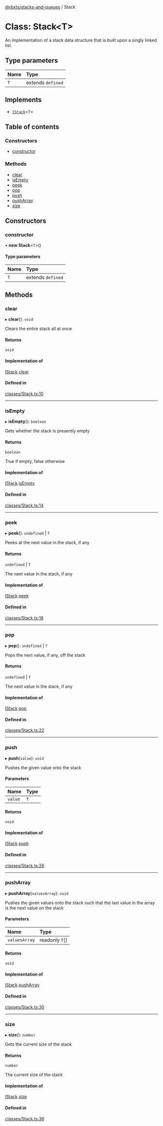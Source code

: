 [@rbxts/stacks-and-queues](../README.md) / Stack

# Class: Stack<T\>

An implementation of a stack data structure that is built upon a singly linked list.

## Type parameters

| Name | Type |
| :------ | :------ |
| `T` | extends `defined` |

## Implements

- [`IStack`](../interfaces/IStack.md)<`T`\>

## Table of contents

### Constructors

- [constructor](Stack.md#constructor)

### Methods

- [clear](Stack.md#clear)
- [isEmpty](Stack.md#isempty)
- [peek](Stack.md#peek)
- [pop](Stack.md#pop)
- [push](Stack.md#push)
- [pushArray](Stack.md#pusharray)
- [size](Stack.md#size)

## Constructors

### constructor

• **new Stack**<`T`\>()

#### Type parameters

| Name | Type |
| :------ | :------ |
| `T` | extends `defined` |

## Methods

### clear

▸ **clear**(): `void`

Clears the entire stack all at once

#### Returns

`void`

#### Implementation of

[IStack](../interfaces/IStack.md).[clear](../interfaces/IStack.md#clear)

#### Defined in

[classes/Stack.ts:10](https://github.com/Bytebit-Org/roblox-StacksAndQueues/blob/dd612ca/src/classes/Stack.ts#L10)

___

### isEmpty

▸ **isEmpty**(): `boolean`

Gets whether the stack is presently empty

#### Returns

`boolean`

True if empty, false otherwise

#### Implementation of

[IStack](../interfaces/IStack.md).[isEmpty](../interfaces/IStack.md#isempty)

#### Defined in

[classes/Stack.ts:14](https://github.com/Bytebit-Org/roblox-StacksAndQueues/blob/dd612ca/src/classes/Stack.ts#L14)

___

### peek

▸ **peek**(): `undefined` \| `T`

Peeks at the next value in the stack, if any

#### Returns

`undefined` \| `T`

The next value in the stack, if any

#### Implementation of

[IStack](../interfaces/IStack.md).[peek](../interfaces/IStack.md#peek)

#### Defined in

[classes/Stack.ts:18](https://github.com/Bytebit-Org/roblox-StacksAndQueues/blob/dd612ca/src/classes/Stack.ts#L18)

___

### pop

▸ **pop**(): `undefined` \| `T`

Pops the next value, if any, off the stack

#### Returns

`undefined` \| `T`

The next value in the stack, if any

#### Implementation of

[IStack](../interfaces/IStack.md).[pop](../interfaces/IStack.md#pop)

#### Defined in

[classes/Stack.ts:22](https://github.com/Bytebit-Org/roblox-StacksAndQueues/blob/dd612ca/src/classes/Stack.ts#L22)

___

### push

▸ **push**(`value`): `void`

Pushes the given value onto the stack

#### Parameters

| Name | Type |
| :------ | :------ |
| `value` | `T` |

#### Returns

`void`

#### Implementation of

[IStack](../interfaces/IStack.md).[push](../interfaces/IStack.md#push)

#### Defined in

[classes/Stack.ts:26](https://github.com/Bytebit-Org/roblox-StacksAndQueues/blob/dd612ca/src/classes/Stack.ts#L26)

___

### pushArray

▸ **pushArray**(`valuesArray`): `void`

Pushes the given values onto the stack such that the last
value in the array is the next value on the stack

#### Parameters

| Name | Type |
| :------ | :------ |
| `valuesArray` | readonly `T`[] |

#### Returns

`void`

#### Implementation of

[IStack](../interfaces/IStack.md).[pushArray](../interfaces/IStack.md#pusharray)

#### Defined in

[classes/Stack.ts:30](https://github.com/Bytebit-Org/roblox-StacksAndQueues/blob/dd612ca/src/classes/Stack.ts#L30)

___

### size

▸ **size**(): `number`

Gets the current size of the stack

#### Returns

`number`

The current size of the stack

#### Implementation of

[IStack](../interfaces/IStack.md).[size](../interfaces/IStack.md#size)

#### Defined in

[classes/Stack.ts:36](https://github.com/Bytebit-Org/roblox-StacksAndQueues/blob/dd612ca/src/classes/Stack.ts#L36)
